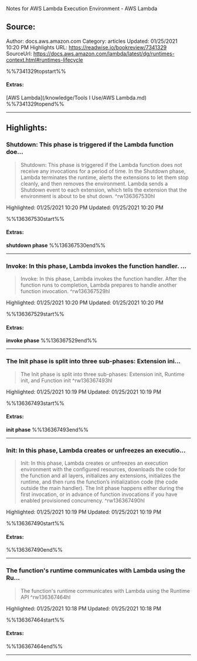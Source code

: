 Notes for AWS Lambda Execution Environment - AWS Lambda

## Source:
Author: docs.aws.amazon.com
Category: articles
Updated: 01/25/2021 10:20 PM
Highlights URL: https://readwise.io/bookreview/7341329
SourceUrl: https://docs.aws.amazon.com/lambda/latest/dg/runtimes-context.html#runtimes-lifecycle

%%7341329topstart%%
#### Extras:
[AWS Lambda](/knowledge/Tools I Use/AWS Lambda.md)
%%7341329topend%%


 
-----
 ## Highlights:

### Shutdown: This phase is triggered if the Lambda function doe...
>Shutdown: This phase is triggered if the Lambda function does not receive any invocations for a period of time. In the Shutdown phase, Lambda terminates the runtime, alerts the extensions to let them stop cleanly, and then removes the environment. Lambda sends a Shutdown event to each extension, which tells the extension that the environment is about to be shut down. ^rw136367530hl


Highlighted: 01/25/2021 10:20 PM
Updated: 01/25/2021 10:20 PM

%%136367530start%%
#### Extras:
**shutdown phase**
%%136367530end%%



------

### Invoke: In this phase, Lambda invokes the function handler. ...
>Invoke: In this phase, Lambda invokes the function handler. After the function runs to completion, Lambda prepares to handle another function invocation. ^rw136367529hl


Highlighted: 01/25/2021 10:20 PM
Updated: 01/25/2021 10:20 PM

%%136367529start%%
#### Extras:
**invoke phase**
%%136367529end%%



------

### The Init phase is split into three sub-phases: Extension ini...
>The Init phase is split into three sub-phases: Extension init, Runtime init, and Function init ^rw136367493hl


Highlighted: 01/25/2021 10:19 PM
Updated: 01/25/2021 10:19 PM

%%136367493start%%
#### Extras:
**init phase**
%%136367493end%%



------

### Init: In this phase, Lambda creates or unfreezes an executio...
>Init: In this phase, Lambda creates or unfreezes an execution environment with the configured resources, downloads the code for the function and all layers, initializes any extensions, initializes the runtime, and then runs the function’s initialization code (the code outside the main handler). The Init phase happens either during the first invocation, or in advance of function invocations if you have enabled provisioned concurrency. ^rw136367490hl


Highlighted: 01/25/2021 10:19 PM
Updated: 01/25/2021 10:19 PM

%%136367490start%%
#### Extras:

%%136367490end%%



------

### The function's runtime communicates with Lambda using the Ru...
>The function's runtime communicates with Lambda using the Runtime API ^rw136367464hl


Highlighted: 01/25/2021 10:18 PM
Updated: 01/25/2021 10:18 PM

%%136367464start%%
#### Extras:

%%136367464end%%



------

